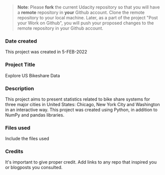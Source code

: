 >**Note**: Please **fork** the current Udacity repository so that you will have a **remote** repository in **your** Github account. Clone the remote repository to your local machine. Later, as a part of the project "Post your Work on Github", you will push your proposed changes to the remote repository in your Github account.

### Date created
This project was created in 5-FEB-2022

### Project Title
Explore US Bikeshare Data

### Description
This project aims to present statistics related to bike share systems for three major cities in United States: Chicago, New York City and Washington in an interactive way. This project was created using Python, in addition to NumPy and pandas libraries.

### Files used
Include the files used

### Credits
It's important to give proper credit. Add links to any repo that inspired you or blogposts you consulted.
